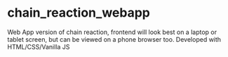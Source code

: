 # chain_reaction_webapp
Web App version of chain reaction, frontend will look best on a laptop or tablet screen, but can be viewed on a phone browser too.
Developed with HTML/CSS/Vanilla JS
